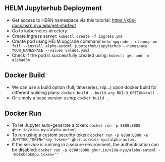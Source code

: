 ## HELM Jupyterhub Deployment
- Get access to HSRN namespace via this tutorial: https://k8s-docs.hsrn.nyu.edu/get-started/
- Go to kubernetes directory
- Create ingress server:
  `kubectl create -f ingress.yml`
- Create pod using HELM upgrade command 
  `helm upgrade --cleanup-on-fail --install alpha-automl jupyterhub/jupyterhub --namespace YOUR_NAMESPACE --values values.yaml`
- Check if the pod is successfully created using:
  `kubectl get pod -n alphad3m`

## Docker Build
- We can use a build option (full, timeseries, nlp...) upon docker build for different building plans:
  `docker build --build-arg BUILD_OPTION=full .`
- Or simply a base version using:
  `docker build .`

## Docker Run
- To let Jupyter auto-generate a token:
  `docker run -p 8888:8888 ghcr.io/vida-nyu/alpha-automl`
- To run using a custom security token:
  `docker run -p 8888:8888 -e JUPYTER_TOKEN="<my-token>" ghcr.io/vida-nyu/alpha-automl`
- If the service is running in a secure environment, the authentication can be disabled:
  `docker run -p 8888:8888 ghcr.io/vida-nyu/alpha-automl --NotebookApp.token=''`